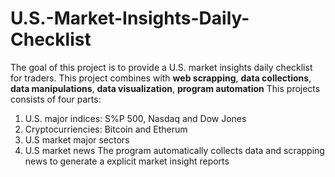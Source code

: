 # U.S.-Market-Insights-Daily-Checklist
The goal of this project is to provide a U.S. market insights daily checklist for traders.
This project combines with **web scrapping**, **data collections**, **data manipulations**, **data visualization**, **program automation**
This projects consists of four parts: 
  1. U.S. major indices: S%P 500, Nasdaq and Dow Jones
  2. Cryptocurriencies: Bitcoin and Etherum
  3. U.S market major sectors
  4. U.S market news
The program automatically collects data and scrapping news to generate a explicit market insight reports
